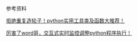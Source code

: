 参考资料 

[拒绝重复造轮子！python实用工具类及函数大推荐！](https://zhuanlan.zhihu.com/p/31644562)

[厉害了word哥，交互式实时监控调整python程序执行！](https://zhuanlan.zhihu.com/p/32386023)
